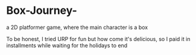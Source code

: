 # Box-Journey-
a 2D platformer game, where the main character is a box

To be honest, I tried URP for fun but how come it's delicious, so I paid it in installments while waiting for the holidays to end
